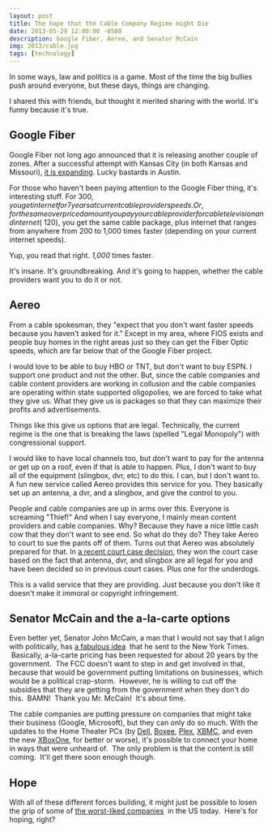 ```yaml
---
layout: post
title: The hope that the Cable Company Regime might Die
date: 2013-05-29 12:00:00 -0500
description: Google Fiber, Aereo, and Senator McCain
img: 2013/cable.jpg
tags: [technology]
---
```


In some ways, law and politics is a game. Most of the time the big bullies push around everyone, but these days, things 
are changing.

I shared this with friends, but thought it merited sharing with the world. It's funny because it's true.

## Google Fiber
Google Fiber not long ago announced that it is releasing another couple of zones. After a successful attempt with Kansas 
City (in both Kansas and Missouri), [it is expanding](https://fiber.google.com/cities/). Lucky bastards in Austin.

For those who haven't been paying attention to the Google Fiber thing, it's interesting stuff. For $300, you get 
internet for 7 years at current cable provider speeds. Or, for the same overpriced amount you pay your cable 
provider for cable television and internet (~$120), you get the same cable package, plus internet that ranges from 
anywhere from 200 to 1,000 times faster (depending on your current internet speeds).

Yup, you read that right. <em>1,000</em> times faster.

It's insane. It's groundbreaking. And it's going to happen, whether the cable providers want you to do it or not.

## Aereo
From a cable spokesman, they "expect that you don't want faster speeds because you haven't asked for it." Except in my 
area, where FIOS exists and people buy homes in the right areas just so they can get the Fiber Optic speeds, which 
are far below that of the Google Fiber project.

I would love to be able to buy HBO or TNT, but don't want to buy ESPN. I support one product and not the other. But, 
since the cable companies and cable content providers are working in collusion and the cable companies are operating 
within state supported oligopolies, we are forced to take what they give us. What they give us is packages so that 
they can maximize their profits and advertisements.

Things like this give us options that are legal. Technically, the current regime is the one that is breaking the laws 
(spelled "Legal Monopoly") with congressional support.

I would like to have local channels too, but don't want to pay for the antenna or get up on a roof, even if that is 
able to happen. Plus, I don't want to buy all of the equipment (slingbox, dvr, etc) to do this. I can, but I don't 
want to. A fun new service called Aereo provides this service for you. They basically set up an antenna, a dvr, and 
a slingbox, and give the control to you.

People and cable companies are up in arms over this. Everyone is screaming "Thief!" And when I say everyone, I 
mainly mean content providers and cable companies. Why? Because they have a nice little cash cow that they don't 
want to see end. So what do they do? They take Aereo to court to sue the pants off of them. Turns out that Aereo was 
absolutely prepared for that. In 
[a recent court case decision](http://radar.oreilly.com/2013/04/aereos-copyright-solution-intentional-inefficiency.html), 
they won the court case based on the fact that antenna, dvr, and slingbox are all legal for you and have been decided 
so in previous court cases. Plus one for the underdogs.

This is a valid service that they are providing. Just because you don't like it doesn't make it immoral or copyright 
infringement.

## Senator McCain and the a-la-carte options
Even better yet, Senator John McCain, a man that I would not say that I align with politically, has 
[a fabulous idea](http://www.latimes.com/news/opinion/commentary/la-oe-mccain-cable-tv-choice-20130523,0,1435979.story) 
that he sent to the New York Times.  Basically, a-la-carte pricing has been requested for about 20 years by the 
government.  The FCC doesn't want to step in and get involved in that, because that would be government putting 
limitations on businesses, which would be a political crap-storm.  However, he is willing to cut off the subsidies 
that they are getting from the government when they don't do this.  BAMN!  Thank you Mr. McCain!  It's about time.

The cable companies are putting pressure on companies that might take their business (Google, Microsoft), but they 
can only do so much. With the updates to the Home Theater PCs (by 
[Dell](http://www.dell.com/us/p/inspiron-zino-hd-410/pd), 
[Boxee](http://www.boxee.tv/), 
[Plex](http://www.plexapp.com/), 
[XBMC](http://xbmc.org/), and even the new 
[XBoxOne](http://www.xbox.com/en-US/xboxone/meet-xbox-one), for better or worse), it's possible to connect your home 
in ways that were unheard of.  The only problem is that the content is still coming.  It'll get there soon enough though.

## Hope
With all of these different forces building, it might just be possible to losen the grip of some of
[the worst-liked companies](http://consumerist.com/2013/05/21/comcast-time-warner-cable-bring-up-rear-in-cable-customer-satisfaction/) 
in the US today.  Here's for hoping, right?
